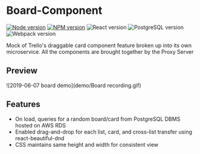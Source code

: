 # Board-Component

[![Node version](https://img.shields.io/badge/node-v8.12.0-blue.svg)](http://nodejs.org/download/)
[![NPM version](https://img.shields.io/badge/npm-6.4.1-blue.svg)](https://www.npmjs.com/get-npm/)
![React version](https://img.shields.io/badge/react-v16.6.3-aqua.svg)
![PostgreSQL version](https://img.shields.io/badge/PostgreSQL-v10.5-blue.svg)
![Webpack version](https://img.shields.io/badge/webpack-v4.28.0-brown.svg)

Mock of Trello's draggable card component feature broken up into its own microservice.  All the components are brought together by the Proxy Server

## Preview
![2019-06-07 board demo](demo/Board recording.gif)

## Features
- On load, queries for a random board/card from PostgreSQL DBMS hosted on AWS RDS
- Enabled drag-and-drop for each list, card, and cross-list transfer using react-beautiful-dnd
- CSS maintains same height and width for consistent view
